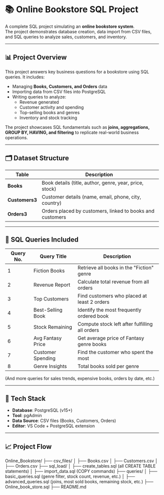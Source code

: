 # 📚 Online Bookstore SQL Project  

A complete SQL project simulating an **online bookstore system**.  
The project demonstrates database creation, data import from CSV files, and SQL queries to analyze sales, customers, and inventory.  

---

## 📊 Project Overview  
This project answers key business questions for a bookstore using SQL queries. It includes:  

- Managing **Books, Customers, and Orders** data  
- Importing data from CSV files into PostgreSQL  
- Writing queries to analyze:  
  - Revenue generated  
  - Customer activity and spending  
  - Top-selling books and genres  
  - Inventory and stock tracking  

The project showcases SQL fundamentals such as **joins, aggregations, GROUP BY, HAVING, and filtering** to replicate real-world business operations.  

---

## 🗂️ Dataset Structure  

| Table      | Description |
|------------|-------------|
| **Books**       | Book details (title, author, genre, year, price, stock) |
| **Customers3**  | Customer details (name, email, phone, city, country) |
| **Orders3**     | Orders placed by customers, linked to books and customers |  

---

## 🧠 SQL Queries Included  

| Query No. | Query Title | Description |
|-----------|-------------|-------------|
| 1 | Fiction Books | Retrieve all books in the "Fiction" genre |
| 2 | Revenue Report | Calculate total revenue from all orders |
| 3 | Top Customers | Find customers who placed at least 2 orders |
| 4 | Best-Selling Book | Identify the most frequently ordered book |
| 5 | Stock Remaining | Compute stock left after fulfilling all orders |
| 6 | Avg Fantasy Price | Get average price of Fantasy genre books |
| 7 | Customer Spending | Find the customer who spent the most |
| 8 | Genre Insights | Total books sold per genre |  

(And more queries for sales trends, expensive books, orders by date, etc.)  

---

## 🧰 Tech Stack  
- **Database**: PostgreSQL (v15+)  
- **Tool**: pgAdmin  
- **Data Source**: CSV files (Books, Customers, Orders)  
- **Editor**: VS Code + PostgreSQL extension  

---

## 📈 Project Flow  

Online_Bookstore/
├── csv_files/
│   ├── Books.csv
│   ├── Customers.csv
│   ├── Orders.csv
├── sql_load/
│   ├── create_tables.sql   (all CREATE TABLE statements)
│   ├── import_data.sql     (COPY commands)
├── queries/
│   ├── basic_queries.sql   (genre filter, stock count, revenue, etc.)
│   ├── advanced_queries.sql (joins, most sold books, remaining stock, etc.)
├── Online_book_store.sql
├── README.md

